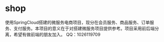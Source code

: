 # shop
使用SpringCloud搭建的微服务电商项目，现分在会员服务、商品服务、订单服务、支付服务。本项目的意义在于对搭建微服务项目提供参考。项目采用前后端分离，希望有做前端的朋友加入。
QQ：1026119709
